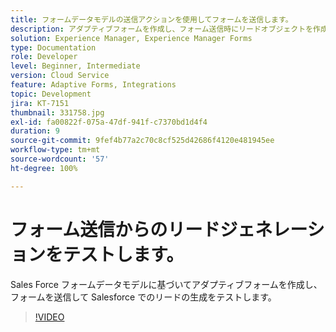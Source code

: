 ```yaml
---
title: フォームデータモデルの送信アクションを使用してフォームを送信します。
description: アダプティブフォームを作成し、フォーム送信時にリードオブジェクトを作成して Salesforce 統合をテストします。
solution: Experience Manager, Experience Manager Forms
type: Documentation
role: Developer
level: Beginner, Intermediate
version: Cloud Service
feature: Adaptive Forms, Integrations
topic: Development
jira: KT-7151
thumbnail: 331758.jpg
exl-id: fa00822f-075a-47df-941f-c7370bd1d4f4
duration: 9
source-git-commit: 9fef4b77a2c70c8cf525d42686f4120e481945ee
workflow-type: tm+mt
source-wordcount: '57'
ht-degree: 100%

---
```


# フォーム送信からのリードジェネレーションをテストします。

Sales Force フォームデータモデルに基づいてアダプティブフォームを作成し、フォームを送信して Salesforce でのリードの生成をテストします。

>[!VIDEO](https://video.tv.adobe.com/v/331758?quality=12&learn=on)
